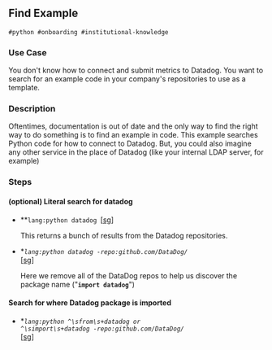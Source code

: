## Find Example


```
#python #onboarding #institutional-knowledge
```



### Use Case

You don't know how to connect and submit metrics to Datadog.  You want to search for an example code in your company's repositories to use as a template.


### Description

Oftentimes, documentation is out of date and the only way to find the right way to do something is to find an example in code.  This example searches Python code for how to connect to Datadog.  But, you could also imagine any other service in the place of Datadog (like your internal LDAP server, for example)


### Steps


#### (optional) Literal search for datadog



* **<code>lang:python datadog </code></strong>[[sg](https://sourcegraph.com/search?q=lang:python+datadog&patternType=regexp)]

    This returns a bunch of results from the Datadog repositories.

* **<code>lang:python datadog -repo:github.com/DataDog/* </code></strong>[[sg](https://sourcegraph.com/search?q=lang:python+datadog+-repo:github.com/DataDog/*&patternType=regexp)]

    Here we remove all of the DataDog repos to help us discover the package name ("<strong><code>import datadog</code></strong>")



#### Search for where Datadog package is imported



* **<code>lang:python ^\s*from\s+datadog or ^\s*import\s+datadog -repo:github.com/DataDog/* </code></strong>[[sg](https://sourcegraph.com/search?q=lang:python+%5E%5Cs*from%5Cs%2Bdatadog+or+%5E%5Cs*import%5Cs%2Bdatadog+-repo:github.com/DataDog/*&patternType=regexp)]


